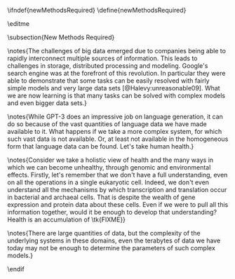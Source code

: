 \ifndef{newMethodsRequired}
\define{newMethodsRequired}

\editme 

\subsection{New Methods Required}

\notes{The challenges of big data emerged due to companies being able
to rapidly interconnect multiple sources of information. This leads to
challenges in storage, distributed processing and modeling. Google's
search engine was at the forefront of this revolution. In particular
they were able to demonstrate that some tasks can be easily resolved
with fairly simple models and very large data sets
[@Halevy:unreasonable09]. What we are now learning is that many tasks
can be solved with complex models and even bigger data sets.}

\notes{While GPT-3 does an impressive job on language generation, it
can do so because of the vast quantities of language data we have made
available to it. What happens if we take a more complex system, for
which such vast data is not available. Or, at least not available in
the homogeneous form that language data can be found. Let's take human
health.}

\notes{Consider we take a holistic view of health and the many ways in
which we can become unhealthy, through genomic and environmental
effects. Firstly, let's remember that we don't have a full
understanding, even on all the operations in a single eukaryotic
cell. Indeed, we don't even understand all the mechanisms by which
transcription and translation occur in bacterial and archaeal
cells. That is despite the wealth of gene expression and protein data
about these cells. Even if we were to pull all this information
together, would it be enough to develop that understanding? Health is
an accumulation of \tk{FIXME}}

\notes{There are large quantities of data, but the complexity of the underlying 
systems in these domains, even the terabytes of data we have today may not be enough to determine the parameters of
such complex models.}

\endif
